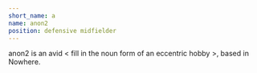 ```yaml
---
short_name: a
name: anon2
position: defensive midfielder
---
```

anon2 is an avid < fill in the noun form of an eccentric hobby >, based in Nowhere.
